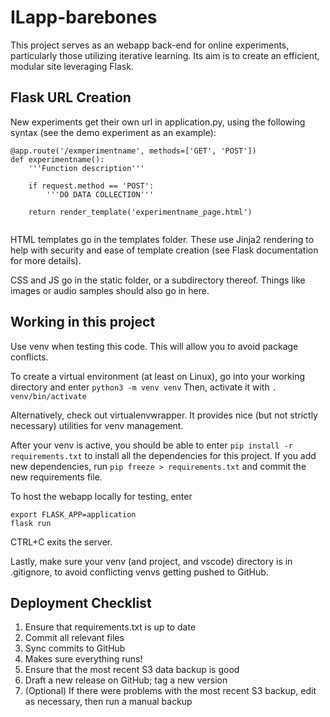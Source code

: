 # ILapp-barebones

This project serves as an webapp back-end for online experiments, particularly those utilizing iterative learning. Its aim is to create an efficient, modular site leveraging Flask.

## Flask URL Creation

New experiments get their own url in application.py, using the following syntax (see the demo experiment as an example):

```
@app.route('/exmperimentname', methods=['GET', 'POST'])
def experimentname():
    '''Function description'''

    if request.method == 'POST':
        '''DO DATA COLLECTION'''
    
    return render_template('experimentname_page.html')
    
```

HTML templates go in the templates folder. These use Jinja2 rendering to help with security and ease of template creation (see Flask documentation for more details).

CSS and JS go in the static folder, or a subdirectory thereof. Things like images or audio samples should also go in here.

## Working in this project

Use venv when testing this code. This will allow you to avoid package conflicts.

To create a virtual environment (at least on Linux), go into your working directory and enter
`python3 -m venv venv`
Then, activate it with
`. venv/bin/activate`

Alternatively, check out virtualenvwrapper. It provides nice (but not strictly necessary) utilities for venv management.

After your venv is active, you should be able to enter `pip install -r requirements.txt` to install all the dependencies for this project. If you add new dependencies, run `pip freeze > requirements.txt` and commit the new requirements file.

To host the webapp locally for testing, enter
```
export FLASK_APP=application
flask run
```
CTRL+C exits the server.

Lastly, make sure your venv (and project, and vscode) directory is in .gitignore, to avoid conflicting venvs getting pushed to GitHub.

## Deployment Checklist

1. Ensure that requirements.txt is up to date
2. Commit all relevant files
3. Sync commits to GitHub
4. Makes sure everything runs!
5. Ensure that the most recent S3 data backup is good
6. Draft a new release on GitHub; tag a new version
7. (Optional) If there were problems with the most recent S3 backup, edit as necessary, then run a manual backup